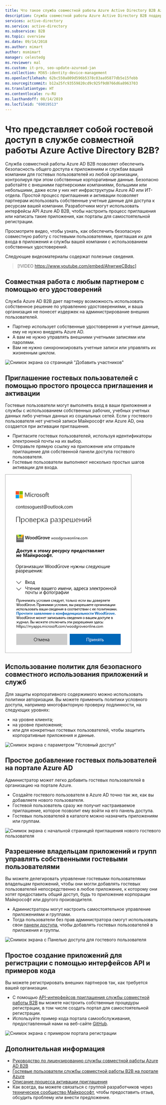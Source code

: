 ```yaml
---
title: Что такое служба совместной работы Azure Active Directory B2B Azure Active Directory | Документы Майкрософт
description: Служба совместной работы Azure Active Directory B2B поддерживает гостевой доступ, что позволяет обеспечить безопасность общего доступа к ресурсам и совместной работы с внешними партнерами.
services: active-directory
ms.service: active-directory
ms.subservice: B2B
ms.topic: overview
ms.date: 09/14/2018
ms.author: mimart
author: msmimart
manager: celestedg
ms.reviewer: mal
ms.custom: it-pro, seo-update-azuread-jan
ms.collection: M365-identity-device-management
ms.openlocfilehash: 62bc550a809d596b5378c03aa95877db5e15febb
ms.sourcegitcommit: b12a25fc93559820cd9c925f9d0766d6a8963703
ms.translationtype: HT
ms.contentlocale: ru-RU
ms.lasthandoff: 08/14/2019
ms.locfileid: "69019513"
---
```

# <a name="what-is-guest-user-access-in-azure-active-directory-b2b"></a>Что представляет собой гостевой доступ в службе совместной работы Azure Active Directory B2B?

Служба совместной работы Azure AD B2B позволяет обеспечить безопасность общего доступа к приложениям и службам вашей компании для гостевых пользователей из любой организации, контролируя при этом собственные корпоративные данные. Безопасно работайте с внешними партнерскими компаниями, большими или небольшими, даже если у них нет инфраструктуры Azure AD или ИТ-отдела. Простой процесс приглашения и активации позволяет партнерам использовать собственные учетные данные для доступа к ресурсам вашей компании. Разработчики могут использовать интерфейсы API Azure AD B2B, чтобы настроить процесс приглашения или написать такие приложения, как порталы для самостоятельной регистрации.

Просмотрите видео, чтобы узнать, как обеспечить безопасную совместную работу с гостевыми пользователями, приглашая их для входа в приложения и службы вашей компании с использованием собственных удостоверений.

Следующие видеоматериалы содержат полезные сведения.

>[!VIDEO https://www.youtube.com/embed/AhwrweCBdsc]

## <a name="collaborate-with-any-partner-using-their-identities"></a>Совместная работа с любым партнером с помощью его удостоверений
Служба Azure AD B2B дает партнеру возможность использовать собственное решение по управлению удостоверениями, и ваша организация не понесет издержек на администрирование внешних пользователей. 
- Партнер использует собственные удостоверения и учетные данные, ему не нужно внедрять Azure AD. 
- А вам не нужно управлять внешними учетными записями или паролями. 
- Вам не нужно синхронизировать учетные записи или управлять их жизненным циклом.  

![Снимок экрана со страницей "Добавить участников"](media/what-is-b2b/add-member.png)

## <a name="invite-guest-users-with-a-simple-invitation-and-redemption-process"></a>Приглашение гостевых пользователей с помощью простого процесса приглашения и активации
Гостевые пользователи могут выполнять вход в ваши приложения и службы с использованием собственных рабочих, учебных учетных данных либо учетных данных из социальных сетей. Если у гостевого пользователя нет учетной записи Майкрософт или Azure AD, она создается при активации приглашения. 
- Пригласите гостевых пользователей, используя идентификаторы электронной почты на их выбор.
- Отправьте прямую ссылку на приложение или отправьте приглашение для собственной панели доступа гостевого пользователя. 
- Гостевые пользователи выполняют несколько простых шагов активации для входа.

![Снимок экрана со страницей "Проверить разрешения"](media/what-is-b2b/consentscreen.png)

## <a name="use-policies-to-securely-share-your-apps-and-services"></a>Использование политик для безопасного совместного использования приложений и служб
Для защиты корпоративного содержимого можно использовать политики авторизации. Вы можете применить политики условного доступа, например многофакторную проверку подлинности, на следующих уровнях:
- на уровне клиента;
- на уровне приложения;
- или для конкретных гостевых пользователей, чтобы защитить корпоративные приложения и данные.

![Снимок экрана с параметром "Условный доступ"](media/what-is-b2b/tutorial-mfa-policy-2.png)


## <a name="easily-add-guest-users-in-the-azure-ad-portal"></a>Простое добавление гостевых пользователей на портале Azure AD

Администратор может легко добавить гостевых пользователей в организацию на портале Azure.
- Создайте гостевого пользователя в Azure AD точно так же, как вы добавляете нового пользователя.
- Гостевой пользователь сразу же получит настраиваемое приглашение, которое позволит ему войти на его панель доступа.
- Гостевых пользователей в каталоге можно назначить приложениям или группам.  

![Снимок экрана с начальной страницей приглашения нового гостевого пользователя](media/what-is-b2b/adding-b2b-users-admin.png)

## <a name="let-application-and-group-owners-manage-their-own-guest-users"></a>Разрешение владельцам приложений и групп управлять собственными гостевыми пользователями

Вы можете делегировать управление гостевыми пользователями владельцам приложений, чтобы они могли добавлять гостевых пользователей непосредственно в любое приложение, к которому они хотят предоставить общий доступ, будь то приложение корпорации Майкрософт или другого производителя. 
 - Администраторы могут настроить самостоятельное управление приложениями и группами.
 - Тогда пользователи без прав администратора смогут использовать свои [панели доступа](https://myapps.microsoft.com), чтобы добавлять гостевых пользователей в приложения и группы.

![Снимок экрана с Панелью доступа для гостевого пользователя](media/what-is-b2b/access-panel-manage-app.png)

## <a name="use-apis-and-sample-code-to-easily-build-applications-to-onboard"></a>Простое создание приложений для регистрации с помощью интерфейсов API и примеров кода

Вы можете регистрировать внешних партнеров так, как требуется вашей организации.
- С помощью [API-интерфейсов приглашения службы совместной работы B2B](https://developer.microsoft.com/graph/docs/api-reference/v1.0/resources/invitation) вы можете настроить собственные процедуры регистрации, в том числе создать портал для самостоятельной регистрации. 
- Используйте пример кода портала самообслуживания, предоставленный нами на веб-сайте [GitHub](https://github.com/Azure/active-directory-dotnet-graphapi-b2bportal-web).

![Снимок экрана с примером портала регистрации](media/what-is-b2b/sign-up-portal.png)

## <a name="next-steps"></a>Дополнительная информация

- [Руководство по лицензированию службы совместной работы Azure AD B2B](licensing-guidance.md)
- [Гостевые пользователи службы совместной работы B2B на портале Azure](add-users-administrator.md)
- [Описание процесса активации приглашения](redemption-experience.md)
- Как всегда, вы можете связаться с группой разработчиков через [техническое сообщество Майкрософт](https://techcommunity.microsoft.com/t5/Azure-Active-Directory-B2B/bd-p/AzureAD_B2b), чтобы предоставить отзыв, обсудить проблему или внести предложение.
